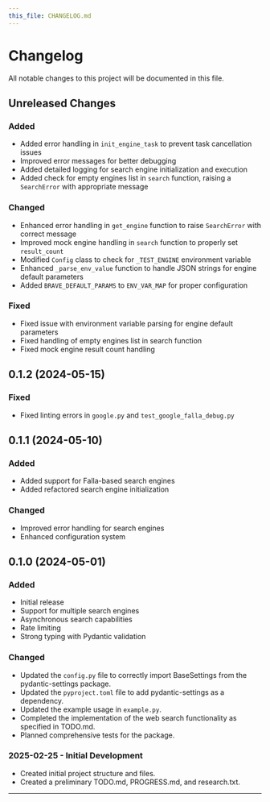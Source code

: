 ```yaml
---
this_file: CHANGELOG.md
---
```


# Changelog

All notable changes to this project will be documented in this file.

## Unreleased Changes

### Added
- Added error handling in `init_engine_task` to prevent task cancellation issues
- Improved error messages for better debugging
- Added detailed logging for search engine initialization and execution
- Added check for empty engines list in `search` function, raising a `SearchError` with appropriate message

### Changed
- Enhanced error handling in `get_engine` function to raise `SearchError` with correct message
- Improved mock engine handling in `search` function to properly set `result_count`
- Modified `Config` class to check for `_TEST_ENGINE` environment variable
- Enhanced `_parse_env_value` function to handle JSON strings for engine default parameters
- Added `BRAVE_DEFAULT_PARAMS` to `ENV_VAR_MAP` for proper configuration

### Fixed
- Fixed issue with environment variable parsing for engine default parameters
- Fixed handling of empty engines list in search function
- Fixed mock engine result count handling

## 0.1.2 (2024-05-15)

### Fixed
- Fixed linting errors in `google.py` and `test_google_falla_debug.py`

## 0.1.1 (2024-05-10)

### Added
- Added support for Falla-based search engines
- Added refactored search engine initialization

### Changed
- Improved error handling for search engines
- Enhanced configuration system

## 0.1.0 (2024-05-01)

### Added
- Initial release
- Support for multiple search engines
- Asynchronous search capabilities
- Rate limiting
- Strong typing with Pydantic validation

### Changed

- Updated the `config.py` file to correctly import BaseSettings from the pydantic-settings package.
- Updated the `pyproject.toml` file to add pydantic-settings as a dependency.
- Updated the example usage in `example.py`.
- Completed the implementation of the web search functionality as specified in TODO.md.
- Planned comprehensive tests for the package.

### 2025-02-25 - Initial Development

- Created initial project structure and files.
- Created a preliminary TODO.md, PROGRESS.md, and research.txt.

---
